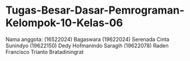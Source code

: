 # Tugas-Besar-Dasar-Pemrograman-Kelompok-10-Kelas-06
Nama anggota: 
  (16522024) Bagaswara
  (19622024) Serenada Cinta Sunindyo
  (19622150) Dedy Hofmanindo Saragih
  (19622078) Raden Francisco Trianto Bratadiningrat 
